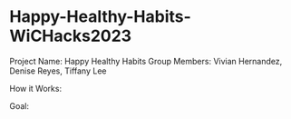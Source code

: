 # Happy-Healthy-Habits-WiCHacks2023

Project Name: Happy Healthy Habits
Group Members: Vivian Hernandez, Denise Reyes, Tiffany Lee

How it Works:

Goal:
